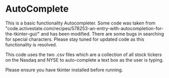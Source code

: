 # AutoComplete

This is a basic functionality Autocompleter. Some code was taken from "code.activestate.com/recipes/578253-an-entry-with-autocompletion-for-the-tkinter-gui/" and has been modified. There are some bugs in searching for special characters. Please stay tuned for updated code as this functionality is resolved.

This code uses the two .csv files which are a collection of all stock tickers on the Nasdaq and NYSE to auto-complete a text box as the user is typing.


Please ensure you have tkinter installed before running.
